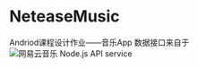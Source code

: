 # NeteaseMusic
Andriod课程设计作业——音乐App
数据接口来自于 ![网易云音乐 Node.js API service](https://github.com/Binaryify/NeteaseCloudMusicApi)
